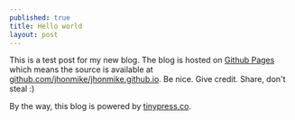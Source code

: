 ```yaml
---
published: true
title: Hello world
layout: post
---
```

This is a test post for my new blog. The blog is hosted on [Github Pages](http://pages.github.com/) which means the source is available at [github.com/jhonmike/jhonmike.github.io](http://github.com/jhonmike/jhonmike.github.io). Be nice. Give credit. Share, don't steal :)

By the way, this blog is powered by [tinypress.co](https://tinypress.co).
